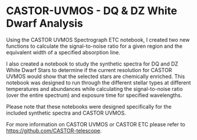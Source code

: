 # CASTOR-UVMOS - DQ & DZ White Dwarf Analysis

Using the CASTOR UVMOS Spectrograph ETC notebook, I created two new functions to calculate the signal-to-noise ratio for a given region and the equivalent width of a specified absorption line. 

I also created a notebook to study the synthetic spectra for DQ and DZ White Dwarf Stars to determine if the current resolution for CASTOR UVMOS would show that the selected stars are chemically enriched.
This notebook was designed to run through the different stellar types at different temperatures and abundances while calculating the signal-to-noise ratio (over the entire spectrum) and exposure time for specified wavelengths.

Please note that these notebooks were designed specifically for the included synthetic spectra and CASTOR UVMOS. 

For more information on CASTOR UVMOS or CASTOR ETC please refer to https://github.com/CASTOR-telescope. 
